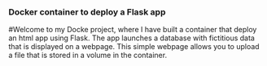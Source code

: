### Docker container to deploy a Flask app

#Welcome to my Docke project, where I have built a container that deploy an html app using Flask. The app launches a database with fictitious data that is displayed on a webpage. This simple webpage allows you to upload a file that is stored in a volume in the container. 